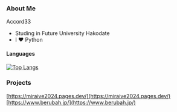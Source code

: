 ### About Me

Accord33

 - Studing in Future University Hakodate
 - I ❤️ Python

#### Languages

[![Top Langs](https://github-readme-stats.vercel.app/api/top-langs/?username=Accord33&layout=compact&hide=html&hide_title=true)](https://github.com/anuraghazra/github-readme-stats)

### Projects

[https://miraive2024.pages.dev/](https://miraive2024.pages.dev/)<br>
[https://www.berubah.jp/](https://www.berubah.jp/)
